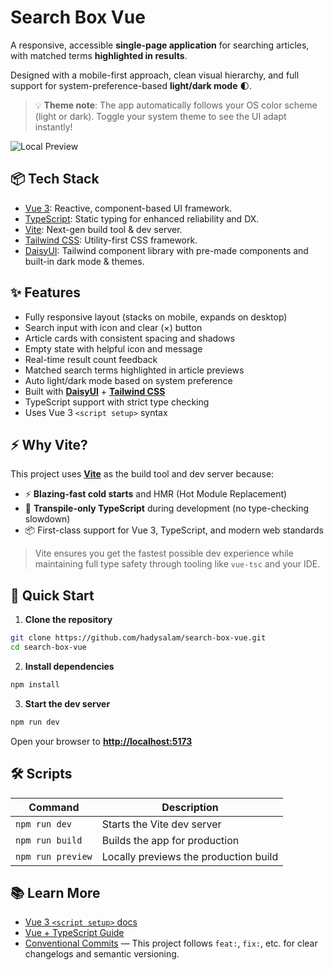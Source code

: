 # Search Box Vue

A responsive, accessible **single-page application** for searching articles, with matched terms **highlighted in results**.

Designed with a mobile-first approach, clean visual hierarchy, and full support for system-preference-based **light/dark mode** 🌓.

> 💡 **Theme note**: The app automatically follows your OS color scheme (light or dark). Toggle your system theme to see the UI adapt instantly!

![Local Preview](https://img.shields.io/badge/local-http://localhost:5173-blue?logo=vite)

## 📦 Tech Stack

- [Vue 3](https://vuejs.org/): Reactive, component-based UI framework.
- [TypeScript](https://www.typescriptlang.org/): Static typing for enhanced reliability and DX.
- [Vite](https://vitejs.dev/): Next-gen build tool & dev server.
- [Tailwind CSS](https://tailwindcss.com/): Utility-first CSS framework.
- [DaisyUI](https://daisyui.com/): Tailwind component library with pre-made components and built-in dark mode & themes.

## ✨ Features

- Fully responsive layout (stacks on mobile, expands on desktop)
- Search input with icon and clear (×) button
- Article cards with consistent spacing and shadows
- Empty state with helpful icon and message
- Real-time result count feedback
- Matched search terms highlighted in article previews
- Auto light/dark mode based on system preference
- Built with **[DaisyUI](https://daisyui.com/)** + **[Tailwind CSS](https://tailwindcss.com/)**
- TypeScript support with strict type checking
- Uses Vue 3 `<script setup>` syntax

## ⚡ Why Vite?

This project uses **[Vite](https://vitejs.dev/)** as the build tool and dev server because:
- ⚡ **Blazing-fast cold starts** and HMR (Hot Module Replacement)
- 🧪 **Transpile-only TypeScript** during development (no type-checking slowdown)
- 📦 First-class support for Vue 3, TypeScript, and modern web standards

> Vite ensures you get the fastest possible dev experience while maintaining full type safety through tooling like `vue-tsc` and your IDE.

## 🚀 Quick Start

1. **Clone the repository**
```bash
git clone https://github.com/hadysalam/search-box-vue.git
cd search-box-vue
```

2. **Install dependencies**
```bash
npm install
```

3. **Start the dev server**
```bash
npm run dev
```

Open your browser to **[http://localhost:5173](http://localhost:5173)**

## 🛠️ Scripts

| Command          | Description                                  |
|------------------|----------------------------------------------|
| `npm run dev`    | Starts the Vite dev server                   |
| `npm run build`  | Builds the app for production                |
| `npm run preview`| Locally previews the production build        |

## 📚 Learn More

- [Vue 3 `<script setup>` docs](https://vuejs.org/api/sfc-script-setup.html)
- [Vue + TypeScript Guide](https://vuejs.org/guide/typescript/overview.html#project-setup)
- [Conventional Commits](https://www.conventionalcommits.org/) — This project follows `feat:`, `fix:`, etc. for clear changelogs and semantic versioning.
